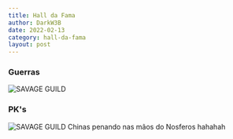 ```yaml
---
title: Hall da Fama
author: DarkW3B
date: 2022-02-13
category: hall-da-fama
layout: post
---
```


### Guerras
![SAVAGE GUILD]({{site.baseurl}}/gitbook/images/guerras_01.jpg)

### PK's
![SAVAGE GUILD]({{site.baseurl}}/gitbook/images/fourking.jpg)
Chinas penando nas mãos do Nosferos hahahah